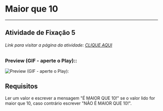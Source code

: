 # Maior que 10  

---

## Atividade de Fixação 5  

###### Link para visitar a página da atividade: [CLIQUE AQUI](https://giunossauro.github.io/iFood_Lets-Code_Sala-842/2_Logica-com-JavaScript/Atividades-de-Fixacao/05_Maior-que-10/Maior-que-10.html)

### Preview (GIF - aperte o Play)::

![Preview (GIF - aperte o Play):](https://github.com/Giunossauro/iFood_Lets-Code_Sala-842/blob/master/2_Logica-com-JavaScript/Atividades-de-Fixacao/img/2f5.gif)

## Requisitos

Ler um valor e escrever a mensagem "É MAIOR QUE 10!" se o valor lido for maior que 10, caso contrário escrever "NÃO É MAIOR QUE 10!".  
 